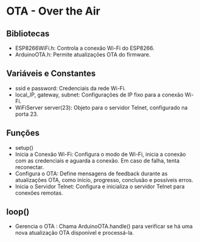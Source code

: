 # OTA - Over the Air

## Bibliotecas <br>
* ESP8266WiFi.h: Controla a conexão Wi-Fi do ESP8266. <br>
* ArduinoOTA.h: Permite atualizações OTA do firmware. <br>
## Variáveis e Constantes <br>
* ssid e password: Credenciais da rede Wi-Fi. <br>
* local_IP, gateway, subnet: Configurações de IP fixo para a conexão Wi-Fi. <br>
* WiFiServer server(23): Objeto para o servidor Telnet, configurado na porta 23. <br>
## Funções <br>
* setup() <br>
* Inicia a Conexão Wi-Fi: Configura o modo de Wi-Fi, inicia a conexão com as credenciais e aguarda a conexão. Em caso de falha, tenta reconectar. <br>
* Configura o OTA: Define mensagens de feedback durante as atualizações OTA, como início, progresso, conclusão e possíveis erros. <br>
* Inicia o Servidor Telnet: Configura e inicializa o servidor Telnet para conexões remotas. <br>
## loop() <br>
* Gerencia o OTA : Chama ArduinoOTA.handle() para verificar se há uma nova atualização OTA disponível e processá-la.
